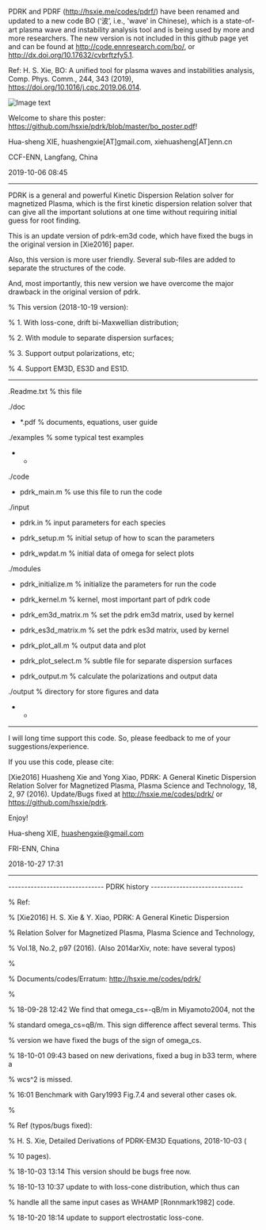 PDRK and PDRF (http://hsxie.me/codes/pdrf/) have been renamed and updated to a new code BO (‘波’, i.e., 'wave' in Chinese), which is a state-of-art plasma wave and instability analysis tool and is being used by more and more researchers. The new version is not included in this github page yet and can be found at http://code.ennresearch.com/bo/, or http://dx.doi.org/10.17632/cvbrftzfy5.1.

Ref: H. S. Xie, BO: A unified tool for plasma waves and instabilities analysis, Comp. Phys. Comm., 244, 343 (2019), https://doi.org/10.1016/j.cpc.2019.06.014.

![Image text](https://github.com/hsxie/pdrk/blob/master/bo_poster_191006.jpg)

Welcome to share this poster: https://github.com/hsxie/pdrk/blob/master/bo_poster.pdf!

Hua-sheng XIE, huashengxie[AT]gmail.com, xiehuasheng[AT]enn.cn

CCF-ENN, Langfang, China

2019-10-06 08:45

-------------------------------------------------------------------------

PDRK is a general and powerful Kinetic Dispersion Relation solver for 
magnetized Plasma, which is the first kinetic dispersion relation solver 
that can give all the important solutions at one time without requiring
initial guess for root finding.

This is an update version of pdrk-em3d code, which have fixed the bugs in 
the original version in [Xie2016] paper.

Also, this version is more user friendly. Several sub-files are added to 
separate the structures of the code.

And, most importantly, this new version we have overcome the major drawback
in the original version of pdrk.

% This version (2018-10-19 version): 

%  1. With loss-cone, drift bi-Maxwellian distribution;

%  2. With module to separate dispersion surfaces;

%  3. Support output polarizations, etc;

%  4. Support EM3D, ES3D and ES1D.

-------------------------------------------------------------------------

.Readme.txt            % this file

./doc

 - *.pdf               % documents, equations, user guide


./examples             % some typical test examples

 - * 


./code

 - pdrk_main.m         % use this file to run the code


 ./input
 
  - pdrk.in             % input parameters for each species
  
  - pdrk_setup.m        % initial setup of how to scan the parameters
  
  - pdrk_wpdat.m        % initial data of omega for select plots


 ./modules
 
  - pdrk_initialize.m   % initialize the parameters for run the code
  
  - pdrk_kernel.m       % kernel, most important part of pdrk code
  
  - pdrk_em3d_matrix.m   % set the pdrk em3d matrix, used by kernel
  
  - pdrk_es3d_matrix.m   % set the pdrk es3d matrix, used by kernel
  
  - pdrk_plot_all.m     % output data and plot
  
  - pdrk_plot_select.m  % subtle file for separate dispersion surfaces
  
  - pdrk_output.m       % calculate the polarizations and output data
  

 ./output               % directory for store figures and data
 
  - * 


-------------------------------------------------------------------------

I will long time support this code. So, please feedback to me of your
suggestions/experience.

If you use this code, please cite:

[Xie2016] Huasheng Xie and Yong Xiao, PDRK: A General Kinetic Dispersion 
Relation Solver for Magnetized Plasma, Plasma Science and Technology, 18, 
2, 97 (2016). Update/Bugs fixed at http://hsxie.me/codes/pdrk/ or 
https://github.com/hsxie/pdrk.

Enjoy!

Hua-sheng XIE, huashengxie@gmail.com

FRI-ENN, China

2018-10-27 17:31


-------------------------------------------------------------------------

------------------------------ PDRK history -----------------------------

% Ref:

%  [Xie2016] H. S. Xie & Y. Xiao, PDRK: A General Kinetic Dispersion

%    Relation Solver for Magnetized Plasma, Plasma Science and Technology,

%    Vol.18, No.2, p97 (2016). (Also 2014arXiv, note: have several typos)

%

% Documents/codes/Erratum: http://hsxie.me/codes/pdrk/

%

% 18-09-28 12:42 We find that omega_cs=-qB/m in Miyamoto2004, not the

% standard omega_cs=qB/m. This sign difference affect several terms. This

% version we have fixed the bugs of the sign of omega_cs.

% 18-10-01 09:43 based on new derivations, fixed a bug in b33 term, where a

% wcs^2 is missed.

% 16:01 Benchmark with Gary1993 Fig.7.4 and several other cases ok.

%

% Ref (typos/bugs fixed):

%  H. S. Xie, Detailed Derivations of PDRK-EM3D Equations, 2018-10-03 (

%  10 pages).


% 18-10-03 13:14 This version should be bugs free now.

% 18-10-13 10:37 update to with loss-cone distribution, which thus can

% handle all the same input cases as WHAMP [Ronnmark1982] code.

% 18-10-20 18:14 update to support electrostatic loss-cone.

